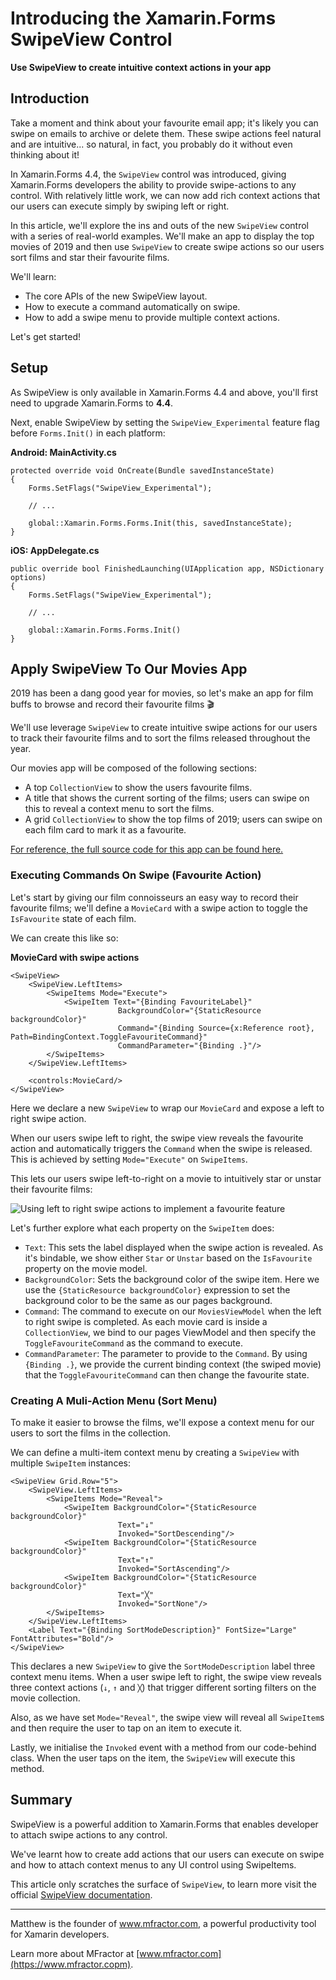 # Introducing the Xamarin.Forms SwipeView Control

**Use SwipeView to create intuitive context actions in your app**

## Introduction
Take a moment and think about your favourite email app; it's likely you can swipe on emails to archive or delete them. These swipe actions feel natural and are intuitive... so natural, in fact, you probably do it without even thinking about it!

In Xamarin.Forms 4.4, the `SwipeView` control was introduced, giving Xamarin.Forms developers the ability to provide swipe-actions to any control. With relatively little work, we can now add rich context actions that our users can execute simply by swiping left or right.

In this article, we'll explore the ins and outs of the new `SwipeView` control with a series of real-world examples. We'll make an app to display the top movies of 2019 and then use `SwipeView` to create swipe actions so our users sort films and star their favourite films.

We'll learn:

 * The core APIs of the new SwipeView layout.
 * How to execute a command automatically on swipe.
 * How to add a swipe menu to provide multiple context actions.

Let's get started!

## Setup
As SwipeView is only available in Xamarin.Forms 4.4 and above, you'll first need to upgrade Xamarin.Forms to **4.4**.

Next, enable SwipeView by setting the `SwipeView_Experimental` feature flag before `Forms.Init()` in each platform:

**Android: MainActivity.cs**
```
protected override void OnCreate(Bundle savedInstanceState)
{
    Forms.SetFlags("SwipeView_Experimental");

    // ...

    global::Xamarin.Forms.Forms.Init(this, savedInstanceState);
}
```

**iOS: AppDelegate.cs**
```
public override bool FinishedLaunching(UIApplication app, NSDictionary options)
{
    Forms.SetFlags("SwipeView_Experimental");

    // ...

    global::Xamarin.Forms.Forms.Init()
}
```

## Apply SwipeView To Our Movies App
2019 has been a dang good year for movies, so let's make an app for film buffs to browse and record their favourite films 🎬

We'll use leverage `SwipeView` to create intuitive swipe actions for our users to track their favourite films and to sort the films released throughout the year.

Our movies app will be composed of the following sections:

 * A top `CollectionView` to show the users favourite films.
 * A title that shows the current sorting of the films; users can swipe on this to reveal a context menu to sort the films.
 * A grid `CollectionView` to show the top films of 2019; users can swipe on each film card to mark it as a favourite.

[For reference, the full source code for this app can be found here.](https://github.com/mfractor/xamarin-forms.swipe-view/tree/master/src)

### Executing Commands On Swipe (Favourite Action)
Let's start by giving our film connoisseurs an easy way to record their favourite films; we'll define a `MovieCard` with a swipe action to toggle the `IsFavourite` state of each film.

We can create this like so:

**MovieCard with swipe actions**
```
<SwipeView>
    <SwipeView.LeftItems>
        <SwipeItems Mode="Execute">
            <SwipeItem Text="{Binding FavouriteLabel}"
                        BackgroundColor="{StaticResource backgroundColor}"
                        Command="{Binding Source={x:Reference root}, Path=BindingContext.ToggleFavouriteCommand}"
                        CommandParameter="{Binding .}"/>
        </SwipeItems>
    </SwipeView.LeftItems>

    <controls:MovieCard/>
</SwipeView>
```

Here we declare a new `SwipeView` to wrap our `MovieCard` and expose a left to right swipe action. 

When our users swipe left to right, the swipe view reveals the favourite action and automatically triggers the `Command` when the swipe is released. This is achieved by setting `Mode="Execute"` on `SwipeItems`.

This lets our users swipe left-to-right on a movie to intuitively star or unstar their favourite films:

![Using left to right swipe actions to implement a favourite feature](/img/swipe-favourites-action.gif)

Let's further explore what each property on the `SwipeItem` does:

 * `Text`: This sets the label displayed when the swipe action is revealed. As it's bindable, we show either `Star` or `Unstar` based on the `IsFavourite` property on the movie model.
 * `BackgroundColor`: Sets the background color of the swipe item. Here we use the `{StaticResource backgroundColor}` expression to set the background color to be the same as our pages background.
 * `Command`: The command to execute on our `MoviesViewModel` when the left to right swipe is completed. As each movie card is inside a `CollectionView`, we bind to our pages ViewModel and then specify the `ToggleFavouriteCommand` as the command to execute.
 * `CommandParameter`: The parameter to provide to the `Command`. By using `{Binding .}`, we provide the current binding context (the swiped movie) that the `ToggleFavouriteCommand` can then change the favourite state.

### Creating A Muli-Action Menu (Sort Menu)
To make it easier to browse the films, we'll expose a context menu for our users to sort the films in the collection.

We can define a multi-item context menu by creating a `SwipeView` with multiple `SwipeItem` instances:
```
<SwipeView Grid.Row="5">
    <SwipeView.LeftItems>
        <SwipeItems Mode="Reveal">
            <SwipeItem BackgroundColor="{StaticResource backgroundColor}"
                        Text="↓"
                        Invoked="SortDescending"/>
            <SwipeItem BackgroundColor="{StaticResource backgroundColor}"
                        Text="↑"
                        Invoked="SortAscending"/>
            <SwipeItem BackgroundColor="{StaticResource backgroundColor}"
                        Text="╳"
                        Invoked="SortNone"/>
        </SwipeItems>
    </SwipeView.LeftItems>
    <Label Text="{Binding SortModeDescription}" FontSize="Large" FontAttributes="Bold"/>
</SwipeView>
```

This declares a new `SwipeView` to give the `SortModeDescription` label three context menu items. When a user swipe left to right, the swipe view reveals three context actions (`↓`, `↑` and `╳`) that trigger different sorting filters on the movie collection.

Also, as we have set `Mode="Reveal"`, the swipe view will reveal all `SwipeItem`s and then require the user to tap on an item to execute it.

Lastly, we initialise the `Invoked` event with a method from our code-behind class. When the user taps on the item, the `SwipeView` will execute this method.

## Summary

SwipeView is a powerful addition to Xamarin.Forms that enables developer to attach swipe actions to any control.

We've learnt how to create add actions that our users can execute on swipe and how to attach context menus to any UI control using SwipeItems.

This article only scratches the surface of `SwipeView`, to learn more visit the official [SwipeView documentation](https://docs.microsoft.com/en-gb/xamarin/xamarin-forms/user-interface/swipeview).

--------

Matthew is the founder of www.mfractor.com, a powerful productivity tool for Xamarin developers.

Learn more about MFractor at [www.mfractor.com](https://www.mfractor.copm).
